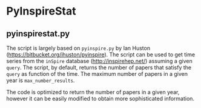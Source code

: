 # PyInspireStat

## pyinspirestat.py

The script is largely based on `pyinspire.py` by Ian Huston (https://bitbucket.org/ihuston/pyinspire). The script can be used to get time series from the `inSpire` database (http://inspirehep.net/) assuming a given `query`. The script, by default, returns the number of papers that satisfy the `query` as function of the time. The maximum number of papers in a given year is `max_number_results`.

The code is optimized to return the number of papers in a given year, however it can be easily modified to obtain more sophisticated information.
